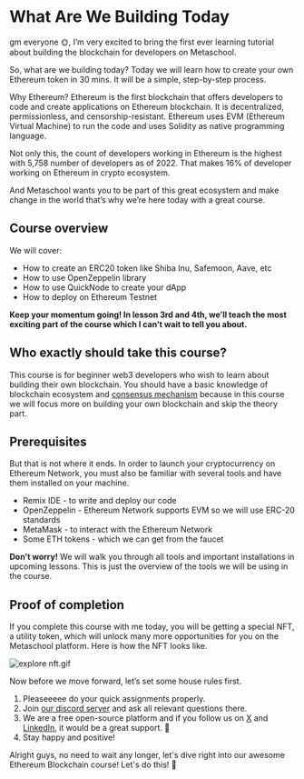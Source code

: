 # What Are We Building Today

gm everyone 🌞, I’m very excited to bring the first ever learning tutorial about building the blockchain for developers on Metaschool.

So, what are we building today? Today we will learn how to create your own Ethereum token in 30 mins. It will be a simple, step-by-step process.

Why Ethereum? Ethereum is the first blockchain that offers developers to code and create applications on Ethereum blockchain. It is decentralized, permissionless, and censorship-resistant. Ethereum uses EVM (Ethereum Virtual Machine) to run the code and uses Solidity as native programming language.

Not only this, the count of developers working in Ethereum is the highest with 5,758 number of developers as of 2022. That makes 16% of developer working on Ethereum in crypto ecosystem.

And Metaschool wants you to be part of this great ecosystem and make change in the world that’s why we’re here today with a great course.

## Course overview

We will cover:

- How to create an ERC20 token like Shiba Inu, Safemoon, Aave, etc
- How to use OpenZeppelin library
- How to use QuickNode to create your dApp
- How to deploy on Ethereum Testnet

**Keep your momentum going! In lesson 3rd and 4th, we’ll teach the most exciting part of the course which I can’t wait to tell you about.**

## Who exactly should take this course?

This course is for beginner web3 developers who wish to learn about building their own blockchain. You should have a basic knowledge of blockchain ecosystem and [consensus mechanism](https://metaschool.so/articles/consensus-mechanism-meaning/) because in this course we will focus more on building your own blockchain and skip the theory part.

## Prerequisites

But that is not where it ends. In order to launch your cryptocurrency on Ethereum Network, you must also be familiar with several tools and have them installed on your machine.

- Remix IDE - to write and deploy our code
- OpenZeppelin - Ethereum Network supports EVM so we will use ERC-20 standards
- MetaMask - to interact with the Ethereum Network
- Some ETH tokens - which we can get from the faucet

**Don’t worry!** We will walk you through all tools and important installations in upcoming lessons. This is just the overview of the tools we will be using in the course.

## Proof of completion

If you complete this course with me today, you will be getting a special NFT, a utility token, which will unlock many more opportunities for you on the Metaschool platform. Here is how the NFT looks like.

![explore nft.gif](https://github.com/0xmetaschool/Learning-Projects/blob/main/assests_for_all/Completion%20NFT.webp?raw=true)

Now before we move forward, let’s set some house rules first.
1. Pleaseeeee do your quick assignments properly.
2. Join [our discord server](https://discord.gg/vbVMUwXWgc) and ask all relevant questions there.
3. We are a free open-source platform and if you follow us on [X](https://bit.ly/eth-token-course-twitter) and [LinkedIn](https://bit.ly/eth-token-linkedin), it would be a great support. 🫣
4. Stay happy and positive!



Alright guys, no need to wait any longer, let's dive right into our awesome Ethereum Blockchain course! Let's do this! 🙌
